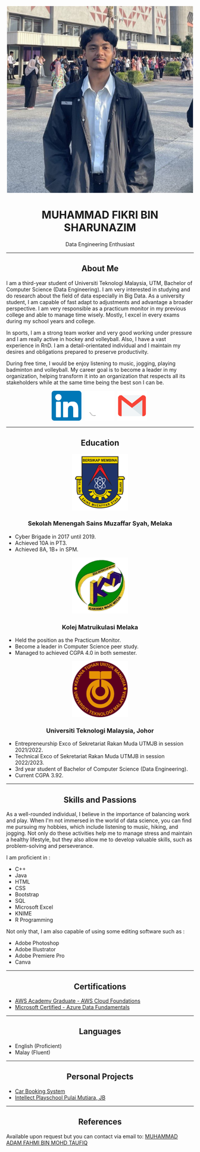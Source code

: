 <div align="center">
  <img src="fikri.jpg" alt="Your Name" width="500" height="500">
  <h1>MUHAMMAD FIKRI BIN SHARUNAZIM</h1>
</div>

<div align="center">Data Engineering Enthusiast</div>

---

## <div align="center">About Me</div>

I am a third-year student of Universiti Teknologi Malaysia, UTM, Bachelor of Computer Science (Data Engineering). I am very interested in studying and do research about the field of data especially in Big Data. As a university student, I am capable of fast adapt to adjustments and advantage a broader perspective. I am very responsible as a practicum monitor in my previous college and able to manage time wisely. Mostly, I excel in every exams during my school years and college. 

In sports, I am a strong team worker and very good working under pressure and I am really active in hockey and volleyball. Also, I have a vast experience in RnD. I am a detail-orientated individual and I maintain my desires and obligations prepared to preserve productivity.

During free time, I would be enjoy listening to music, jogging, playing badminton and volleyball. My career goal is to become a leader in my organization, helping transform it into an organization that respects all its stakeholders while at the same time being the best son I can be.

<div align="center">
  <a href="https://www.linkedin.com/in/muhammad-fikri19/"><img src="linkedin-icon.png" alt="LinkedIn" width="80" height="80"></a>&nbsp;
  <a href="https://github.com/fkrshrnzm"><img src="github-icon.png" alt="GitHub" width="80" height="80"></a>&nbsp;
  <a href="mailto:muhdfikri619@gmail.com"><img src="email-icon.png" alt="Email" width="80" height="80"></a>&nbsp;
</div>

---

## <div align="center">Education</div>

<div align="center">
  <img src="MOZAC.png" alt="Sekolah Menengah Sains Muzaffar Syah, Melaka" width="150" height="150">
</div>



### <div align="center">Sekolah Menengah Sains Muzaffar Syah, Melaka</div>

- Cyber Brigade in 2017 until 2019.
- Achieved 10A in PT3.
- Achieved 8A, 1B+ in SPM.

<div align="center">
  <img src="KMM.png" alt="Kolej Matrikulasi Melaka" width="150" height="150">
</div>



### <div align="center">Kolej Matruikulasi Melaka</div>

- Held the position as the Practicum Monitor.
- Become a leader in Computer Science peer study.
- Managed to achieved CGPA 4.0 in both semester.

<div align="center">
  <img src="UTM.png" alt="Universiti Teknologi Malaysia, Johor" width="150" height="150">
</div>



### <div align="center">Universiti Teknologi Malaysia, Johor</div>

- Entrepreneurship Exco of Sekretariat Rakan Muda UTMJB in session 2021/2022.
- Technical Exco of Sekretariat Rakan Muda UTMJB in session 2022/2023.
- 3rd year student of Bachelor of Computer Science (Data Engineering).
- Current CGPA 3.92.
---

## <div align="center">Skills and Passions</div>

As a well-rounded individual, I believe in the importance of balancing work and play. When I'm not immersed in the world of data science, you can find me pursuing my hobbies, which include listening to music, hiking, and jogging. Not only do these activities help me to manage stress and maintain a healthy lifestyle, but they also allow me to develop valuable skills, such as problem-solving and perseverance.

I am proficient in :
- C++
- Java
- HTML
- CSS
- Bootstrap
- SQL
- Microsoft Excel
- KNIME
- R Programming

Not only that, I am also capable of using some editing software such as :
- Adobe Photoshop
- Adobe Illustrator
- Adobe Premiere Pro
- Canva

---

## <div align="center">Certifications</div>

- [AWS Academy Graduate - AWS Cloud Foundations](https://www.credly.com/badges/d19f4fed-c43e-4bbd-8c82-122aebb459a0/public_url) 
- [Microsoft Certified - Azure Data Fundamentals](https://www.credly.com/badges/f05dd396-31b0-4674-83f4-b754d4151a4c/public_url)

---

## <div align="center">Languages</div>

- English (Proficient)
- Malay (Fluent)

---

## <div align="center">Personal Projects</div>

- [Car Booking System](https://fkrshrnzm.000webhostapp.com/index.php)
- [Intellect Playschool Pulai Mutiara, JB](https://intellectplayschool.000webhostapp.com/)

---

## <div align="center">References</div>

Available upon request but you can contact via email to:
[MUHAMMAD ADAM FAHMI BIN MOHD TAUFIQ](mailto:adamfahmi.taufiq02@gmail.com)


